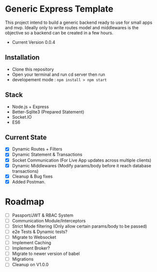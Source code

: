 # Generic Express Template

This project intend to build a generic backend ready to use for small apps and mvp. Ideally only to write routes model and middlewares is the objective so a backend can be created in a few hours. 

- Current Version 0.0.4

## Installation
- Clone this repository
- Open your terminal and run cd server then run 
- developement mode : ```npm install > npm start```

## Stack 
- Node.js + Express
- Better-Sqlite3 (Prepared Statement)
- Socket.IO
- ES6 

## Current State
- [x] Dynamic Routes + Filters
- [x] Dynamic Statement & Transactions
- [x] Socket Communication (For Live App updates across multiple clients)
- [x] Dynamic Middlewares (Modify params/body before it reach database transactions)
- [x] Cleanup & Bug fixes
- [x] Added Postman.

# Roadmap 
- [ ] Passport/JWT & RBAC System
- [ ] Communication Module/Interceptors 
- [ ] Strict Mode filtering (Only allow certain params/body to be passed)
- [ ] e2e Tests & Dynamic tests? 
- [ ] Migrate to Websocket 
- [ ] Implement Caching
- [ ] Implement Broker?
- [ ] Migrate to newer version of babel
- [ ] Migrations
- [ ] Cleanup on V1.0.0